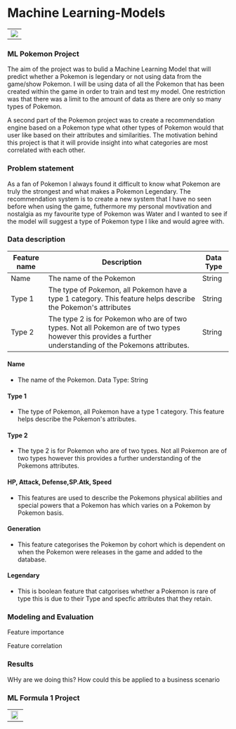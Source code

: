 # Machine Learning-Models
<table>
  <tr>
    <td valign="top"><img src="https://github.com/dwellin98/MachineLearning-Models/blob/master/Images/pokemon-water-types.jpg" >
  </tr>
 </table>

### ML Pokemon Project 
The aim of the project was to bulid a Machine Learning Model that will predict whether a Pokemon is legendary or not using data from the game/show Pokemon. I will be using data of all the Pokemon that has been created within the game in order to train and test my model. One restriction was that there was a limit to the amount of data as there are only so many types of Pokemon.

A second part of the Pokemon project was to create a recommendation engine based on a Pokemon type what other types of Pokemon would that user like based on their attributes and similarities. The motivation behind this project is that it will provide insight into what categories are most correlated with each other.

### Problem statement
As a fan of Pokemon I always found it difficult to know what Pokemon are truly the strongest and what makes a Pokemon Legendary. The recommendation system is to create a new system that I have no seen before when using the game, futhermore my personal movtivation and nostalgia as my favourite type of Pokemon was Water and I wanted to see if the model will suggest a type of Pokemon type I like and would agree with.

### Data description
| Feature name  | Description  | Data Type  |   
|---|---|---|
| Name  | The name of the Pokemon  | String  |   
|  Type 1 |  The type of Pokemon, all Pokemon have a type 1 category. This feature helps describe the Pokemon's attributes |  String |  
| Type 2  | The type 2 is for Pokemon who are of two types. Not all Pokemon are of two types however this provides a further understanding of the Pokemons attributes.  |  String |   
#### Name

* The name of the Pokemon. Data Type: String

#### Type 1

* The type of Pokemon, all Pokemon have a type 1 category. This feature helps describe the Pokemon's attributes.

#### Type 2

* The type 2 is for Pokemon who are of two types. Not all Pokemon are of two types however this provides a further understanding of the Pokemons attributes.

#### HP, Attack, Defense,SP.Atk, Speed

* This features are used to describe the Pokemons physical abilities and special powers that a Pokemon has which varies on a Pokemon by Pokemon basis.

#### Generation

* This feature categorises the Pokemon by cohort which is dependent on when the Pokemon were releases in the game and added to the database.

#### Legendary

* This is boolean feature that catgorises whether a Pokemon is rare of type this is due to their Type and specfic attributes that they retain. 

### Modeling and Evaluation

Feature importance

Feature correlation


### Results

WHy are we doing this?
How could this be applied to a business scenario

### ML Formula 1 Project
<table>
  <tr>
    <td valign="top"><img src="https://github.com/dwellin98/MachineLearning-Models/blob/master/Images/header-formula.jpg" width=90% height=45%>
  </tr>
 </table>
